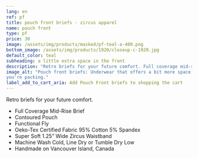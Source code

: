 ```yaml
---
lang: en
ref: pf
title: pouch front briefs · zircus apparel
name: pouch front
type: pf
price: 30
image: /assets/img/products/masked/pf-teal-a-400.png
bottom_image: /assets/img/products/1920/closeup-c-1920.jpg
default_color: teal
subheading: a little extra space in the front
description: "Retro briefs for your future comfort. Full coverage mid-rise, with a contoured pouch and functional fly. Oeko-Tex Certified fabric 95% Cotton 5% Spandex, handmade on Vancouver Island, Canada."
image_alt: "Pouch front briefs: Underwear that offers a bit more space for what
you're packing."
label_add_to_cart_aria: Add Pouch Front briefs to shopping the cart
---
```


Retro briefs for your future comfort.

- Full Coverage Mid-Rise Brief
- Contoured Pouch
- Functional Fly
- Oeko-Tex Certified Fabric 95% Cotton 5% Spandex
- Super Soft 1.25” Wide Zircus Waistband
- Machine Wash Cold, Line Dry or Tumble Dry Low
- Handmade on Vancouver Island, Canada
